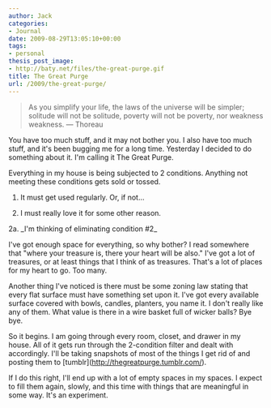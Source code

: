 ```yaml
---
author: Jack
categories:
- Journal
date: 2009-08-29T13:05:10+00:00
tags:
- personal
thesis_post_image:
- http://baty.net/files/the-great-purge.gif
title: The Great Purge
url: /2009/the-great-purge/
---
```


> As you simplify your life, the laws of the universe will be simpler; solitude will not be solitude, poverty will not be poverty, nor weakness weakness. &#8212; Thoreau

You have too much stuff, and it may not bother you. I also have too much stuff, and it's been bugging me for a long time. Yesterday I decided to do something about it. I'm calling it The Great Purge.

Everything in my house is being subjected to 2 conditions. Anything not meeting these conditions gets sold or tossed.

1. It must get used regularly. Or, if not&#8230;
  
2. I must really love it for some other reason.

2a. \_I'm thinking of eliminating condition #2\_

I've got enough space for everything, so why bother? I read somewhere that "where your treasure is, there your heart will be also." I've got a lot of treasures, or at least things that I think of as treasures. That's a lot of places for my heart to go. Too many.

Another thing I've noticed is there must be some zoning law stating that every flat surface must have something set upon it. I've got every available surface covered with bowls, candles, planters, you name it. I don't really like any of them. What value is there in a wire basket full of wicker balls? Bye bye.

So it begins. I am going through every room, closet, and drawer in my house. All of it gets run through the 2-condition filter and dealt with accordingly. I'll be taking snapshots of most of the things I get rid of and posting them to \[tumblr\](http://thegreatpurge.tumblr.com/).

If I do this right, I'll end up with a lot of empty spaces in my spaces. I expect to fill them again, slowly, and this time with things that are meaningful in some way. It's an experiment.